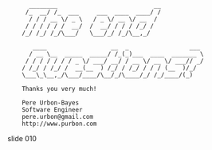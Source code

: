           ________                           __
         /_  __/ /_  ___     ___  ____  ____/ /
          / / / __ \/ _ \   / _ \/ __ \/ __  /
         / / / / / /  __/  /  __/ / / / /_/ /
        /_/ /_/ /_/\___/   \___/_/ /_/\__,_/

           ____                  __  _                 ___
          / __ \__  _____  _____/ /_(_)___  ____  _______ \
         / / / / / / / _ \/ ___/ __/ / __ \/ __ \/ ___// _/
        / /_/ / /_/ /  __(__  ) /_/ / /_/ / / / (__  )/_/
        \___\_\__,_/\___/____/\__/_/\____/_/ /_/____/(_)

        Thanks you very much!

        Pere Urbon-Bayes
        Software Engineer
        pere.urbon@gmail.com
        http://www.purbon.com

















































































slide 010
